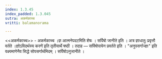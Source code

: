 ```yaml
---
index: 1.3.45
index_padded: 1.3.045
sutra: अकर्मकाच्च
vritti: balamanorama

---
```

<<अकर्मकाच्च>> - अकर्मकाच्च ।ज्ञ आत्मनेपदटमिति शेषः । सर्पिषो जानीते इति । अत्र ज्ञाधातुः प्रवृत्तौ वर्तते ।ज्ञोऽविदर्थस्य करणे॑ इति तृतीयार्थे षष्ठी । तदाह —  सर्पिषोपायेन प्रवर्तते इति । "अनुपसर्गाज्ज्ञः" इति वक्ष्यमाणेनैव सिद्धे सोपसर्गार्थमिदम् । सर्पिषोऽनुजानीते । 